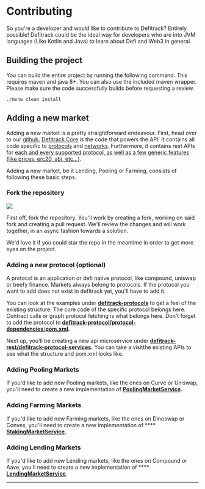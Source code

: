# Contributing

So you're a developer and would like to contribute to Defitrack? Entirely possible! Defitrack could be the ideal way for developers who are into JVM languages (Like Kotlin and Java) to learn about Defi and Web3 in general.

## Building the project

You can build the entire project by running the following command. This requires maven and java 8+. You can also use the included maven wrapper. Please make sure the code successfully builds before requesting a review.

```
./mvnw clean install
```

## Adding a new market

Adding a new market is a pretty straightforward endeavour. First, head over to our [github.](https://github.com/defitrack) [Defitrack Core](https://github.com/defitrack/defitrack-core) is the code that powers the API. It contains all code specific to [protocols](https://github.com/defitrack/defitrack-core/tree/main/defitrack-protocols) and [networks](https://github.com/defitrack/defitrack-core/tree/main/defitrack-blockchains). Furthermore, it contains rest APIs for [each and every supported protocol, as well as a few generic features (like prices, erc20, abi, etc...)](https://github.com/defitrack/defitrack-core/tree/main/defitrack-rest).&#x20;

Adding a new market, be it Lending, Pooling or Farming, consists of following these basic steps.

### Fork the repository

![](../.gitbook/assets/Screenshot\_20220530\_092551.png)

First off, fork the repository. You'll work by creating a fork, working on said fork and creating a pull request. We'll review the changes and will work together, in an async fashion towards a solution.

We'd love it if you could star the repo in the meantime in order to get more eyes on the project.

### Adding a new protocol (optional)&#x20;

A protocol is an application or defi native protocol, like compound, uniswap or beefy finance. Markets always belong to protocols. If the protocol you want to add does not exist in defitrack yet, you'll have to add it.

You can look at the examples under [**defitrack-protocols**](https://github.com/defitrack/defitrack-core/tree/main/defitrack-protocols) to get a feel of the existing structure. The core code of the specific protocol belongs here. Contract calls or graph protocol fetching is what belongs here. Don't forget to add the protocol to [**defitrack-protocol/protocol-dependencies**/**pom.xml**](https://github.com/defitrack/defitrack-core/tree/main/defitrack-protocols/protocol-dependencies/pom.xml)**.**&#x20;

Next up, you'll be creating a new api microservice under [**defitrack-rest/defitrack-protocol-services**](https://github.com/defitrack/defitrack-core/tree/main/defitrack-rest/defitrack-protocol-services)**.** You can take a visitthe existing APIs to see what the structure and pom.xml looks like.&#x20;

### Adding Pooling Markets

If you'd like to add new Pooling markets, like the ones on Curve or Uniswap, you'll need to create a new implementation of [**PoolingMarketService**](https://github.com/defitrack/defitrack-core/blob/main/defitrack-rest/defitrack-api/src/main/java/io/defitrack/pool/PoolingMarketService.kt)**.**&#x20;

### Adding **Farming** Markets

If you'd like to add new Farming markets, like the ones on Dinoswap or Convex, you'll need to create a new implementation of **** [**StakingMarketService**](https://github.com/defitrack/defitrack-core/blob/main/defitrack-rest/defitrack-api/src/main/java/io/defitrack/staking/StakingMarketService.kt)**.**

### **Adding Lending Markets**

If you'd like to add new Lending markets, like the ones on Compound or Aave, you'll need to create a new implementation of **** [**LendingMarketService**](https://github.com/defitrack/defitrack-core/blob/main/defitrack-rest/defitrack-api/src/main/java/io/defitrack/lending/LendingMarketService.kt)**.**&#x20;

****
